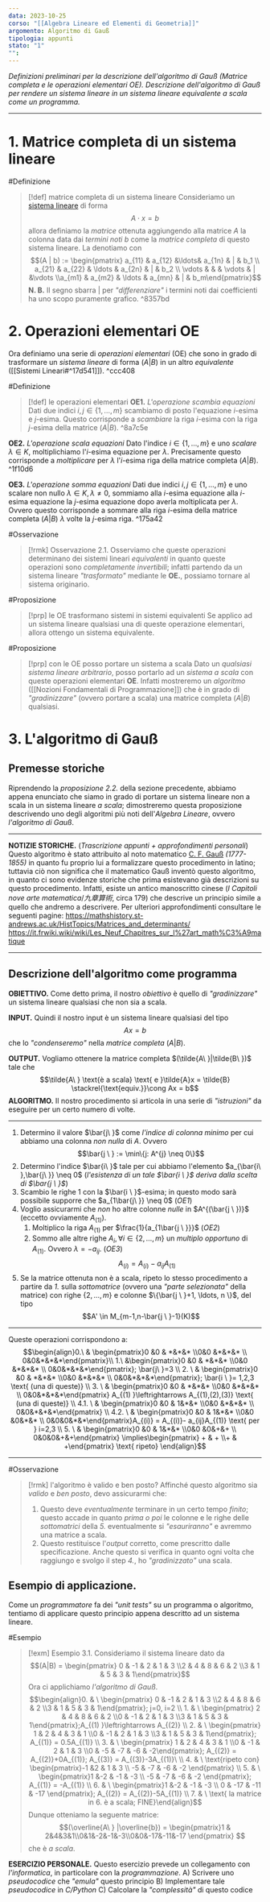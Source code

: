 ```yaml
---
data: 2023-10-25
corso: "[[Algebra Lineare ed Elementi di Geometria]]"
argomento: Algoritmo di Gauß
tipologia: appunti
stato: "1"
"":
---
```

*Definizioni preliminari per la descrizione dell'algoritmo di Gauß (Matrice completa e le operazioni elementari OE). Descrizione dell'algoritmo di Gauß per rendere un sistema lineare in un sistema lineare equivalente a scala come un programma.*
- - -
# 1. Matrice completa di un sistema lineare
#Definizione 
> [!def] matrice completa di un sistema lineare
Consideriamo un [sistema lineare](Sistemi%20Lineari.md) di forma $$A \cdot x = b$$allora definiamo la *matrice* ottenuta aggiungendo alla matrice $A$ la colonna data dai *termini noti* $b$ come la *matrice completa* di questo sistema lineare. La denotiamo con $$(A | b) := \begin{pmatrix} a_{11} & a_{12} &\ldots& a_{1n} & | &  b_1 \\ a_{21} & a_{22} & \ldots & a_{2n} & | & b_2 \\ \vdots & & & \vdots & | &\vdots \\a_{m1} & a_{m2} & \ldots & a_{mn} & | & b_m\end{pmatrix}$$
**N. B.** Il segno sbarra $|$ per *"differenziare"* i termini noti dai coefficienti ha uno scopo puramente grafico. 
^8357bd
# 2. Operazioni elementari OE
Ora definiamo una serie di *operazioni elementari* (OE) che sono in grado di trasformare un *sistema lineare* di forma $(A|B)$ in un altro *equivalente* ([[Sistemi Lineari#^17d541]]).  ^ccc408

#Definizione 
> [!def] le operazioni elementari
**OE1.** *L'operazione scambia equazioni*
Dati due indici $i, j \in \{1, \ldots, m\}$ scambiamo di posto l'equazione $i$-esima e $j$-esima.
Questo corrisponde a *scambiare* la riga $i$-esima con la riga $j$-esima della matrice $(A | B)$. ^8a7c5e
>
**OE2.** *L'operazione scala equazioni*
Dato l'indice $i \in \{1, \ldots, m\}$ e uno *scalare* $\lambda \in K$, moltiplichiamo l'$i$-esima equazione per $\lambda$. Precisamente questo corrisponde a *moltiplicare* per $\lambda$ l'$i$-esima riga della matrice completa $(A|B)$. ^1f10d6
>
**OE3.** *L'operazione somma equazioni*
Dati due indici $i, j \in \{1, \ldots, m\}$ e uno scalare non nullo $\lambda \in K, \lambda \neq 0$, sommiamo alla $i$-esima equazione alla $i$-esima equazione la $j$-esima equazione dopo averla moltiplicata per $\lambda$.
Ovvero questo corrisponde a sommare alla riga $i$-esima della matrice completa $(A|B)$ $\lambda$ volte la $j$-esima riga. ^175a42

#Osservazione 
> [!rmk] Osservazione 2.1.
Osserviamo che queste operazioni determinano dei sistemi lineari *equivalenti* in quanto queste operazioni sono *completamente invertibili*; infatti partendo da un sistema lineare *"trasformato"* mediante le **OE.**, possiamo tornare al sistema originario.

#Proposizione 
> [!prp] le OE trasformano sistemi in sistemi equivalenti
Se applico ad un sistema lineare qualsiasi una di queste operazione elementari, allora ottengo un sistema equivalente.

#Proposizione 
> [!prp] con le OE posso portare un sistema a scala
Dato un *qualsiasi sistema lineare arbitrario*, posso portarlo ad un *sistema a scala* con queste operazioni elementari **OE**. Infatti mostreremo un *algoritmo* ([[Nozioni Fondamentali di Programmazione]]) che è in grado di *"gradinizzare"* (ovvero portare a scala) una matrice completa $(A | B)$ qualsiasi.
# 3. L'algoritmo di Gauß
## Premesse storiche
Riprendendo la *proposizione 2.2.* della sezione precedente, abbiamo appena enunciato che siamo in grado di portare un sistema lineare non a scala in un sistema lineare *a scala*; dimostreremo questa proposizione descrivendo uno degli algoritmi più noti dell'*Algebra Lineare*, ovvero *l'algoritmo di Gauß*.
- - -
**NOTIZIE STORICHE.** (*Trascrizione appunti + approfondimenti personali*)
Questo algoritmo è stato attribuito al noto matematico [C. F. Gauß](https://de.wikipedia.org/wiki/Carl_Friedrich_Gau%C3%9F) *(1777-1855)* in quanto fu proprio lui a formalizzare questo procedimento in latino; tuttavia ciò non significa che il matematico Gauß inventò questo algoritmo, in quanto ci sono evidenze storiche che prima esistevano già descrizioni su questo procedimento. Infatti, esiste un antico manoscritto cinese (*I Capitoli nove arte matematica*/*九章算術*, circa 179) che descrive un principio simile a quello che andremo a descrivere.
Per ulteriori approfondimenti consultare le seguenti pagine:
https://mathshistory.st-andrews.ac.uk/HistTopics/Matrices_and_determinants/
https://it.frwiki.wiki/wiki/Les_Neuf_Chapitres_sur_l%27art_math%C3%A9matique
- - -
## Descrizione dell'algoritmo come programma
**OBIETTIVO.**
Come detto prima, il nostro *obiettivo* è quello di *"gradinizzare"* un sistema lineare qualsiasi che non sia a scala.

**INPUT.**
Quindi il nostro input è un sistema lineare qualsiasi del tipo $$Ax = b$$che lo *"condenseremo"* nella *matrice completa* $(A|B)$.

**OUTPUT.** 
Vogliamo ottenere la matrice completa $(\tilde{A\ }|\tilde{B\ })$ tale che $$\tilde{A\ } \text{è a scala} \text{ e }\tilde{A}x = \tilde{B} \stackrel{\text{equiv.}}\cong Ax = b$$
**ALGORITMO.** 
Il nostro procedimento si articola in una serie di *"istruzioni"* da eseguire per un certo numero di volte.
- - -
1. Determino il valore $\bar{j\ }$ come *l'indice di colonna minimo* per cui abbiamo una colonna *non nulla* di $A$. Ovvero $$\bar{j \ } := \min\{j: A^{j} \neq 0\}$$
2. Determino l'indice $\bar{i\ }$ tale per cui abbiamo l'elemento $a_{\bar{i\ },\bar{j\ }} \neq 0$ (*l'esistenza di un tale $\bar{i \ }$ deriva dalla scelta di $\bar{j \ }$*)
3. Scambio le righe $1$ con la $\bar{i \ }$-esima; in questo modo sarà possibile supporre che $a_{1\bar{j\ }} \neq 0$ (*OE1*)
4. Voglio assicurarmi che *non* ho altre colonne *nulle* in $A^{(\bar{j \ })}$ (eccetto ovviamente $A_{(1)}$).
	1. Moltiplico la riga $A_{(1)}$ per $\frac{1}{a_{1\bar{j \ }}}$ (*OE2*)
	2. Sommo alle altre righe $A_{i}, \forall i \in \{2, \ldots, m\}$ un *multiplo opportuno* di $A_{(1)}$. Ovvero $\lambda = -a_{ij}$. (*OE3*) $$A_{(i)} = A_{(i)}- a_{ij}A_{(1)}$$
5. Se la matrice ottenuta non è a scala, ripeto lo stesso procedimento a partire da *1.* sulla *sottomatrice* (ovvero una *"parte selezionata"* della matrice) con righe $\{2, \ldots, m\}$ e colonne $\{\bar{j \ }+1, \ldots, n \}$, del tipo $$A' \in M_{m-1,n-\bar{j \ }-1}(K)$$
- - -
Queste operazioni corrispondono a:
$$\begin{align}0.\ & \begin{pmatrix}0 &0 & *&*&* \\0&0 &*&*&* \\ 0&0&*&*&*\end{pmatrix}\\ 1.\ &\begin{pmatrix}0 &0 & *&*&* \\0&0 &*&*&* \\ 0&0&*&*&*\end{pmatrix}; \bar{j\ }=3 \\ 2. \ & \begin{pmatrix}0 &0 & *&*&* \\0&0 &*&*&* \\ 0&0&*&*&*\end{pmatrix}; \bar{i \ }= 1,2,3 \text{ (una di queste)} \\ 3. \ & \begin{pmatrix}0 &0 & *&*&* \\0&0 &*&*&* \\ 0&0&*&*&*\end{pmatrix} A_{(1) }\leftrightarrows A_{(1),(2),(3)} \text{ (una di queste)} \\ 4.1. \ & \begin{pmatrix}0 &0 & 1&*&* \\0&0 &*&*&* \\ 0&0&*&*&*\end{pmatrix} \\ 4.2. \ & \begin{pmatrix}0 &0 & 1&*&* \\0&0 &0&*&* \\ 0&0&0&*&*\end{pmatrix}A_{(i)} = A_{(i)}- a_{ij}A_{(1)} \text{ per } i=2,3 \\ 5. \ & \begin{pmatrix}0 &0 & 1&*&* \\0&0 &0&+&+ \\ 0&0&0&+&+\end{pmatrix} \implies\begin{pmatrix} + & + \\+ & +\end{pmatrix} \text{ ripeto} \end{align}$$
- - -
#Osservazione 
> [!rmk] l'algoritmo è valido e ben posto?
Affinché questo algoritmo sia *valido* e *ben posto*, devo assicurarmi che:
>1. Questo deve *eventualmente* terminare in un certo tempo *finito*; questo accade in quanto *prima o poi* le colonne e le righe delle *sottomatrici* della *5.* eventualmente si *"esauriranno"* e avremmo una matrice a scala.
>2. Questo restituisce l'*output* corretto, come prescritto dalle specificazione. Anche questo si verifica in quanto ogni volta che raggiungo e svolgo il step *4.*, ho *"gradinizzato"* una scala. 
>$$ $$
## Esempio di applicazione.
Come un *programmatore* fa dei *"unit tests"* su un programma o algoritmo, tentiamo di applicare questo principio appena descritto ad un sistema lineare.

#Esempio 
> [!exm] Esempio 3.1.
Consideriamo il sistema lineare dato da $$(A|B) = \begin{pmatrix} 0 & -1 & 2 & 1 & 3 \\2 & 4 & 8 & 6 & 2 \\3 & 1 & 5 & 3 & 1\end{pmatrix}$$Ora ci applichiamo *l'algoritmo di Gauß*. $$\begin{align}0. & \ \begin{pmatrix} 0 & -1 & 2 & 1 & 3 \\2 & 4 & 8 & 6 & 2 \\3 & 1 & 5 & 3 & 1\end{pmatrix}; j=0, i=2 \\ 1. & \ \begin{pmatrix} 2 & 4 & 8 & 6 & 2 \\0 & -1 & 2 & 1 & 3 \\3 & 1 & 5 & 3 & 1\end{pmatrix};A_{(1) }\leftrightarrows A_{(2)} \\ 2. & \  \begin{pmatrix} 1 & 2 & 4 & 3 & 1 \\0 & -1 & 2 & 1 & 3 \\3 & 1 & 5 & 3 & 1\end{pmatrix}; A_{(1)} = 0.5A_{(1)} \\ 3. & \ \begin{pmatrix} 1 & 2 & 4 & 3 & 1 \\0 & -1 & 2 & 1 & 3 \\0 & -5 & -7 & -6 & -2\end{pmatrix}; A_{(2)} = A_{(2)}+0A_{(1)}; A_{(3)} = A_{(3)}-3A_{(1)}\ \\ 4. & \ \text{ripeto con} \begin{pmatrix}-1 &2 & 1 & 3 \\ -5 & -7 & -6 & -2  \end{pmatrix} \\ 5. &  \ \begin{pmatrix}1 &-2 & -1 & -3 \\ -5 & -7 & -6 & -2  \end{pmatrix}; A_{(1)} = -A_{(1)} \\ 6. & \ \begin{pmatrix}1 &-2 & -1 & -3 \\ 0 & -17 & -11 & -17  \end{pmatrix}; A_{(2)} = A_{(2)}-5A_{(1)} \\ 7. & \ \text{ la matrice in 6. è a scala; FINE}\end{align}$$Dunque otteniamo la seguente matrice: $$(\overline{A\ } |\overline{b}) = \begin{pmatrix}1 & 2&4&3&1\\0&1&-2&-1&-3\\0&0&-17&-11&-17 \end{pmatrix} $$che è *a scala*.

**ESERCIZIO PERSONALE.** Questo esercizio prevede un collegamento con *l'informatica*, in particolare con la *programmazione*.
A) Scrivere uno *pseudocodice* che *"emula"* questo principio
B) Implementare tale *pseudocodice* in *C/Python*
C) Calcolare la *"complessità"* di questo codice